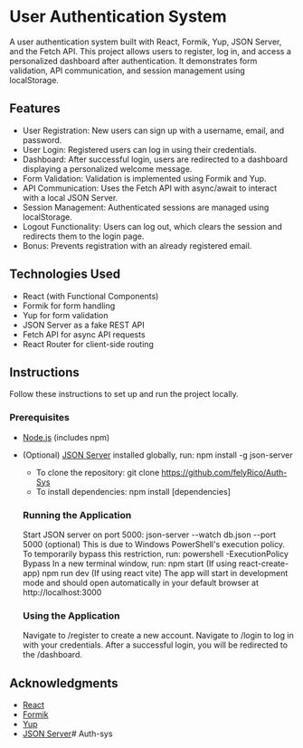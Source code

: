 # User Authentication System

A user authentication system built with React, Formik, Yup, JSON Server, and the Fetch API. This project allows users to register, log in, and access a personalized dashboard after authentication. It demonstrates form validation, API communication, and session management using localStorage.

## Features

- User Registration: New users can sign up with a username, email, and password.
- User Login: Registered users can log in using their credentials.
- Dashboard: After successful login, users are redirected to a dashboard displaying a personalized welcome message.
- Form Validation: Validation is implemented using Formik and Yup.
- API Communication: Uses the Fetch API with async/await to interact with a local JSON Server.
- Session Management: Authenticated sessions are managed using localStorage.
- Logout Functionality: Users can log out, which clears the session and redirects them to the login page.
- Bonus: Prevents registration with an already registered email.

## Technologies Used

- React (with Functional Components)
- Formik for form handling
- Yup for form validation
- JSON Server as a fake REST API
- Fetch API for async API requests
- React Router for client-side routing

## Instructions

Follow these instructions to set up and run the project locally.

### Prerequisites

- [Node.js](https://nodejs.org/) (includes npm)
- (Optional) [JSON Server](https://github.com/typicode/json-server) installed globally, run:
  npm install -g json-server
  - To clone the repository:
  git clone https://github.com/felyRico/Auth-Sys
  - To install dependencies:
  npm install [dependencies]

  ### Running the Application
  
  Start JSON server on port 5000:
  json-server --watch db.json --port 5000
  (optional) This is due to Windows PowerShell's execution policy. To temporarily bypass this restriction, run:
  powershell -ExecutionPolicy Bypass
  In a new terminal window, run:
  npm start (If using react-create-app)
  npm run dev (If using react vite)
  The app will start in development mode and should open automatically in your default browser at http://localhost:3000

  ### Using the Application

    Navigate to /register to create a new account.
    Navigate to /login to log in with your credentials.
    After a successful login, you will be redirected to the /dashboard.

## Acknowledgments

- [React](https://reactjs.org/)
- [Formik](https://formik.org/)
- [Yup](https://github.com/jquense/yup)
- [JSON Server](https://github.com/typicode/json-server)#   A u t h - s y s  
 